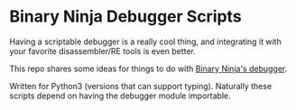 # Binary Ninja Debugger Scripts

Having a scriptable debugger is a really cool thing, and integrating it with
your favorite disassembler/RE tools is even better.

This repo shares some ideas for things to do with
[Binary Ninja's debugger](https://github.com/Vector35/debugger).

Written for Python3 (versions that can support typing). Naturally these scripts
depend on having the debugger module importable.

